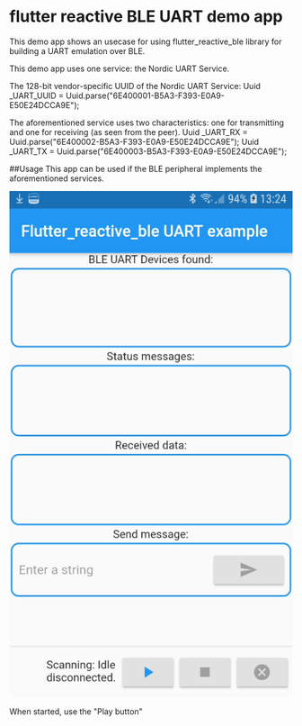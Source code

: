 # flutter reactive BLE UART demo app

This demo app shows an usecase for using flutter_reactive_ble library for building a UART emulation over BLE.

This demo app uses one service: the Nordic UART Service. 

The 128-bit vendor-specific UUID of the Nordic UART Service:
Uuid _UART_UUID = Uuid.parse("6E400001-B5A3-F393-E0A9-E50E24DCCA9E");

The aforementioned service uses two characteristics: one for transmitting and one for receiving (as seen from the peer).
Uuid _UART_RX   = Uuid.parse("6E400002-B5A3-F393-E0A9-E50E24DCCA9E");
Uuid _UART_TX   = Uuid.parse("6E400003-B5A3-F393-E0A9-E50E24DCCA9E");

##Usage
This app can be used if the BLE peripheral implements the aforementioned services. 

![alt text](./screenshot.png "User interface")

When started, use the "Play button" 






